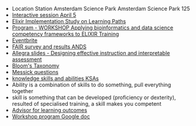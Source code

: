 - Location Station Amsterdam Science Park Amsterdam Science Park 125
- [Interactive session April 5](https://docs.google.com/presentation/d/1A3Ys24VsdksdrbvDbL9xA_rqQz5YpbZN56alpPlN7Oo/edit#slide=id.p3)
- [Elixir Implementation Study on Learning Paths](https://docs.google.com/document/d/154zGPU3gSpQ49RsuUBpgN2QI3opgWNQ6vjfKVUsbonI/edit#)
- [Program - WORKSHOP Applying bioinformatics and data science competency
frameworks to ELIXIR Training](https://www.dtls.nl/wp-content/uploads/2018/03/Full-Programme-120318.pdf)
- [Eventbrite](https://www.eventbrite.co.uk/e/applying-bioinformatics-and-data-science-competency-frameworks-to-elixir-training-registration-43087835877)
- [FAIR survey and results ANDS](https://zenodo.org/record/1208136#.WsOyY9a-l5F)
- [Allegra slides - Designing effective instruction and interpretable assessment](goo.gl/9aevW6)
- [Bloom's Taxonomy](http://slideplayer.com/slide/10856543/)
- [Messick questions](https://www.d.umn.edu/~kgilbert/ened5560-1/Validity%20-%20Messick1995.pdf)
- [knowledge skills and abilities KSAs](https://www.cdc.gov/hrmo/ksahowto.htm)
- Ability is a combination of skills to do something, pull everything together
- skill is something that can be developed (proficiency or dexterity), resulted of specialised training, a skill makes you competent
- [Advisor for learning outcomes](https://web.cs.manchester.ac.uk/iloadvisor/)
- [Workshop program Google doc](https://drive.google.com/drive/u/0/folders/1d5hkop_m5Y-TMZCkIuqiedCwwuR8QLuB)
